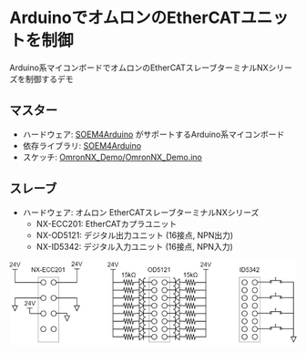# ArduinoでオムロンのEtherCATユニットを制御

Arduino系マイコンボードでオムロンのEtherCATスレーブターミナルNXシリーズを制御するデモ

## マスター
- ハードウェア: [SOEM4Arduino](https://github.com/lipoyang/SOEM4Arduino) がサポートするArduino系マイコンボード
- 依存ライブラリ: [SOEM4Arduino](https://github.com/lipoyang/SOEM4Arduino)
- スケッチ: [OmronNX_Demo/OmronNX_Demo.ino](OmronNX_Demo/OmronNX_Demo.ino)

## スレーブ
- ハードウェア: オムロン EtherCATスレーブターミナルNXシリーズ
    - NX-ECC201: EtherCATカプラユニット
    - NX-OD5121: デジタル出力ユニット (16接点, NPN出力)
    - NX-ID5342: デジタル入力ユニット (16接点, NPN入力)

![](diagram.png)

<!-- 
## 動画
[![IMAGE ALT TEXT HERE](https://img.youtube.com/vi/RXTnEujWb5Q/0.jpg)](https://www.youtube.com/watch?v=RXTnEujWb5Q)
-->
